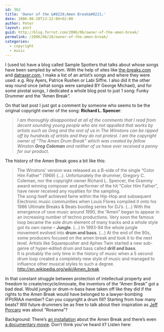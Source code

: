```yaml
---
id: 362
title: 'Owner of the &#8220;Amen Break&#8221;'
date: 2006-06-28T13:22:09+02:00
author: Peter
layout: post
guid: http://blog.forret.com/2006/06/owner-of-the-amen-break/
permalink: /2006/06/28/owner-of-the-amen-break/
categories:
  - copyright
  - music
---
```

I (used to) have a blog called Sample Spotters that talks about whose songs have been sampled by whom. With the help of sites like [the-breaks.com](http://the-breaks.com/) and [datraxer.com](http://www.datraxer.com/daftcrew/samples.php), I make a list of an artist&#8217;s songs and where they were used: e.g. Roy Ayers, Patrice Rushen or Labi Siffre. I also did it the other way round once (what songs were sampled BY George Michael), and for some pivotal songs, I dedicated a whole blog post to just 1 song: Funky Drummer and the &#8220;Amen Break&#8221;.

On that last post I just got a comment by someone who seems to be the original copyright owner of the song: **Richard L. Spencer**:

> _I am thoroughly disappointed at all of the comments that I read from decent sounding young people who are not appalled that works by artists such as Greg and the rest of us in The Winstons can be ripped off by hundreds of artists and they do not protest. I am the copyright owner of &#8220;The Amen Drum Break&#8221; which was created by fellow Winston **Greg Coleman** and neither of us have ever received a penny for our product._

<!--more-->

  
The history of the Amen Break goes a bit like this:

> The Winstons&#8217; version was released as a B-side of the single &#8220;Color Him Father&#8221; (1969) (&#8230;). Unfortunately the drummer, Gregory C. Coleman, nor the copyright owner Richard L. Spencer, the Grammy award winning composer and performer of the hit &#8220;Color Him Father&#8221;, have never received any royalties for the sampling.  
> The song itself achieved fame within the Hip-Hop and subsequent Electronic music communities when Louis Flores compiled it onto his 1986 Ultimate Breaks & Beats bootleg series for DJ&#8217;s. (&#8230;) With the emergence of rave music around 1990, the &#8220;Amen&#8221; began to appear in an increasing number of techno productions. Very soon the famous loop became the sole drum element of many tracks and a whole style got its own name &#8211; **Jungle**. (&#8230;) In 1993-94 the whole jungle movement evolved into **drum and bass**. (&#8230;) At the end of the 90s, some producers focused on the amen break and took it to the next level. Artists like Squarepusher and Aphex Twin started a new sub-genre of hyper-edited drum and bass called **drill and bass**.  
> It is probably the only time in the history of music when a 5 second drum loop created a completely new style of music and managed to influence other musical styles to such a degree.  
> <http://en.wikipedia.org/wiki/Amen_break>

In that constant struggle between protection of intellectual property and freedom to create/recycle/innovate, the inventors of the &#8220;Amen Break&#8221; got a bad deal. Would jungle or drum-n-bass have taken off like they did if the rights to the Amen Break would have belonged to a lawyer-bombing IFPI/RIAA member? Can you copyright a drum fill? Starting from how many beats? Will future drummers be as free to talk about their inspiration as [Jeff Porcaro](http://blog.forret.com/2005/04/my-favourite-drummers/) was about &#8220;Rosanna&#8221;?

Background: There&#8217;s [an installation](http://nkhstudio.com/pages/popup_amen.html) about the Amen Break and there&#8217;s even [a documentary movie](http://www.youtube.com/watch?v=5SaFTm2bcac). Don&#8217;t think you&#8217;ve heard it? Listen here:<figure class="wp-block-embed-youtube wp-block-embed is-type-video is-provider-youtube wp-embed-aspect-4-3 wp-has-aspect-ratio">

<div class="wp-block-embed__wrapper">
</div></figure>
